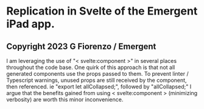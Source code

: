 # Replication in Svelte of the Emergent iPad app.

## Copyright 2023 G Fiorenzo / Emergent

I am leveraging the use of "< svelte:component >" in several places throughout the code base. One quirk of this approach is that not all generated components use the props passed to them. To prevent linter / Typescript warnings, unused props are still received by the component, then referenced. ie "export let allCollapsed;", followed by "allCollapsed;" I argue that the benefits gained from using < svelte:component > (minimizing verbosity) are worth this minor inconvenience.
